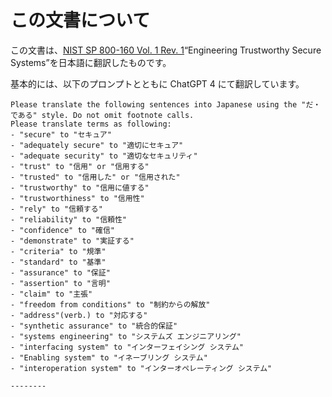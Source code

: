 # この文書について
この文書は、[NIST SP 800-160 Vol. 1 Rev. 1](https://csrc.nist.gov/pubs/sp/800/160/v1/r1/final)“Engineering Trustworthy Secure Systems”を日本語に翻訳したものです。

基本的には、以下のプロンプトとともに ChatGPT 4 にて翻訳しています。

```
Please translate the following sentences into Japanese using the "だ・である" style. Do not omit footnote calls.
Please translate terms as following:
- "secure" to "セキュア"
- "adequately secure" to "適切にセキュア"
- "adequate security" to "適切なセキュリティ"
- "trust" to "信用" or "信用する"
- "trusted" to "信用した" or "信用された"
- "trustworthy" to "信用に値する"
- "trustworthiness" to "信用性"
- "rely" to "信頼する"
- "reliability" to "信頼性"
- "confidence" to "確信"
- "demonstrate" to "実証する"
- "criteria" to "規準"
- "standard" to "基準"
- "assurance" to "保証"
- "assertion" to "言明"
- "claim" to "主張"
- "freedom from conditions" to "制約からの解放"
- "address"(verb.) to "対応する"
- "synthetic assurance" to "統合的保証"
- "systems engineering" to "システムズ エンジニアリング"
- "interfacing system" to "インターフェイシング システム"
- "Enabling system" to "イネーブリング システム"
- "interoperation system" to "インターオペレーティング システム"

--------
```